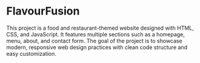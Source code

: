 # FlavourFusion
This project is a food and restaurant-themed website designed with HTML, CSS, and JavaScript. It features multiple sections such as a homepage, menu, about, and contact form. The goal of the project is to showcase modern, responsive web design practices with clean code structure and easy customization.
